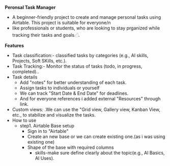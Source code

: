 **Peronsal Task Manager**
  - A beginner-friendly project to create and manage personal tasks using Airtable. This project is suitable for everyone/n
  - like professionals or students, who are looking to stay prganized while tracking their tasks and goals𓊍.
  
**Features**
- Task classification:- classified tasks by categories (e.g., AI skills, Projects, Soft SKills, etc.).
- Task Tracking:- Monitor the status of tasks (todo, in progress, completed)..
- Task details
    - Add "notes" for better understanding of each task.
    - Assign tasks to individuals or yourself
    - We can track "Start Date & End Date" for deadlines.
    - And for everyone references i added external "Resources" through link.
- Custom views:
    .We can use the "Grid view, Gallery view, Kanban View, etc., to stabilize and visualize the tasks.
- How to use
    - step1. Airtable Base setup
        - Sign in to "Airtable"
        - Create an new base or we can create existing one.(as i was using existing one)
        - Shape of the base with required columns
            - skills-make sure define clearly about the topic(e.g., AI Basics, AI Uses).

